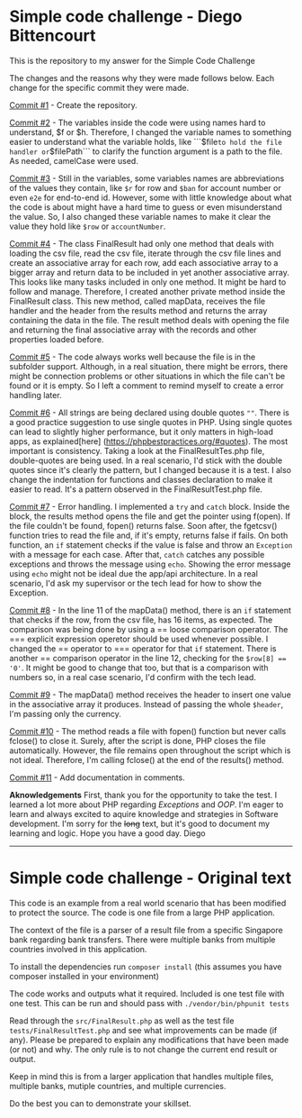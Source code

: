 # Simple code challenge - Diego Bittencourt #

This is the repository to my answer for the Simple Code Challenge

The changes and the reasons why they were made follows below. Each change for the specific commit they were made.

[Commit #1](https://github.com/Diego-Bittencourt/php_code_challenge/commit/f4a59a65948b3bb4537055a4954e53ddbff6d931)
     - Create the repository.
    
[Commit #2](https://github.com/Diego-Bittencourt/php_code_challenge/commit/60cb0cf6e0eedf9f267bf195e14370a89e91854c)
     - The variables inside the code were using names hard to understand, $f or $h. Therefore, I changed the variable names
    to something easier to understand what the variable holds, like ```$file``` to hold the file handler or ```$filePath``` to clarify the function argument is a path to the file. As needed, camelCase were used.
    
[Commit #3](https://github.com/Diego-Bittencourt/php_code_challenge/commit/48357ee4d9bf67da9f15d2f97e9be0cd8e667d22)
     - Still in the variables, some variables names are abbreviations of the values they contain, like ```$r```  for row and 
    ```$ban``` for account number or even ```e2e``` for end-to-end id. However, some with little knowledge about what the
    code is about might have a hard time to guess or even misunderstand the value. So, I also changed these variable names
    to make it clear the value they hold like ```$row``` or ```accountNumber```.
    
[Commit #4](https://github.com/Diego-Bittencourt/php_code_challenge/commit/4c5fb260a33b1f9c0277e31f41efa2198255a79e)
     - The class FinalResult had only one method that deals with loading the csv file, read the csv file, iterate through
    the csv file lines and create an associative array for each row, add each associative array to a bigger array and return data to be included in yet another associative array.
    This looks like many tasks included in only one method. It might be hard to follow and manage. Therefore, I created another private method inside the FinalResult class. This new method, called mapData, receives the file handler and the header from the results method and returns the array containing the data in the file. The result method deals with opening the file and returning the final associative array with the records and other properties loaded before.
    
[Commit #5](https://github.com/Diego-Bittencourt/php_code_challenge/commit/a86721d15bfc3f727a065f8440265347c88dbdfa)
     - The code always works well because the file is in the subfolder support. Although, in a real situation, there might be errors, there might be connection problems or other situations in which the file can't be found or it is empty. So I left a comment to remind myself to create a error handling later.
    
[Commit #6](https://github.com/Diego-Bittencourt/php_code_challenge/commit/55fe3016136b200728821afd5a7c52313cc2cfd1)
     - All strings are being declared using double quotes ``` "" ```. There is a good practice suggestion to use single quotes in PHP. Using single quotes can lead to slightly higher performance, but it only matters in high-load apps, as explained[here] (https://phpbestpractices.org/#quotes). The most important is consistency. Taking a look at the FinalResultTes.php file, double-quotes are being used. In a real scenario, I'd stick with the double quotes since it's clearly the pattern, but I changed because it is a test. I also change the indentation for functions and classes declaration to make it easier to read. It's a pattern observed in the FinalResultTest.php file.
    
[Commit #7](https://github.com/Diego-Bittencourt/php_code_challenge/commit/cb40bd897a1daf04aab0cb28d0f4c4fe22e1e0a1)
     - Error handling. I implemented a ```try``` and ```catch``` block. Inside the block, the results method opens the file
    and get the pointer using f(open). If the file couldn't be found, fopen() returns false. Soon after, the fgetcsv() function tries to read the file and, if it's empty, returns false if fails. On both function, an ```if``` statement checks if the value is false and throw an ```Exception``` with a message for each case. After that, ```catch``` catches any possible exceptions and throws the message using ```echo```. Showing the error message using ```echo``` might not be ideal due the app/api architecture. In a real scenario, I'd ask my supervisor or the tech lead for how to show the Exception.
    
[Commit #8](https://github.com/Diego-Bittencourt/php_code_challenge/commit/f3ea10747e5c21dde1e5e5b1f03f65c00bbcec8f)
     - In the line 11 of the mapData() method, there is an ```if``` statement that checks if the row, from the csv file, has 16 items, as expected. The comparison was being done by using a == loose comparison operator. The === explicit expression operetor should be used whenever possible. I changed the == operator to === operator for that ```if``` statement. There is another == comparison operator in the line 12, checking for the ```$row[8] == '0'```. It might be good to change that too, but that is a comparison with numbers so, in a real case scenario, I'd confirm with the tech lead.
    
[Commit #9](https://github.com/Diego-Bittencourt/php_code_challenge/commit/0dfacf48212be7126466225e4d343a16123ea882)
     - The mapData() method receives the header to insert one value in the associative array it produces. Instead of passing
    the whole ```$header```, I'm passing only the currency.
    
[Commit #10](https://github.com/Diego-Bittencourt/php_code_challenge/commit/48bd9b263279368c6b331e70df768a9676910e85)
     - The method reads a file with fopen() function but never calls fclose() to close it. Surely, after the script is done, 
     PHP closes the file automatically. However, the file remains open throughout the script which is not ideal. Therefore, 
     I'm calling fclose() at the end of the results() method.
     
[Commit #11](https://github.com/Diego-Bittencourt/php_code_challenge/commit/5c84a3e5a40dbda174285ff66c9be589c14d8f3a)
     - Add documentation in comments.
    

**Aknowledgements**
First, thank you for the opportunity to take the test. I learned a lot more about PHP regarding *Exceptions* and *OOP*.
I'm eager to learn and always excited to aquire knowledge and strategies in Software development. I'm sorry for the ~~long~~ text, but it's good to document my learning and logic.
Hope you have a good day.
Diego 

----------------------------------------------------------------------------------------
# Simple code challenge - Original text #

This code is an example from a real world scenario that has been modified to protect the source. The code is one file from a large PHP application.

The context of the file is a parser of a result file from a specific Singapore bank regarding bank transfers. There were multiple banks from multiple countries involved in this application.

To install the dependencies run `composer install` (this assumes you have composer installed in your environment)

The code works and outputs what it required. Included is one test file with one test. This can be run and should pass with `./vendor/bin/phpunit tests`

Read through the `src/FinalResult.php` as well as the test file `tests/FinalResultTest.php` and see what improvements can be made (if any). Please be prepared to explain any modifications that have been made (or not) and why. The only rule is to not change the current end result or output.

Keep in mind this is from a larger application that handles multiple files, multiple banks, mutiple countries, and multiple currencies.

Do the best you can to demonstrate your skillset.